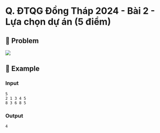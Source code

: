 # Q. ĐTQG Đồng Tháp 2024 - Bài 2 - Lựa chọn dự án (5 điểm)

## 📖 Problem

![](https://espresso.codeforces.com/bf93482c912cad17b8faef6b405129c8900c11fe.png)


## 🧠 Example

### Input

```text
5
2 1 3 4 5
8 3 6 8 5
```

### Output

```text
4
```


